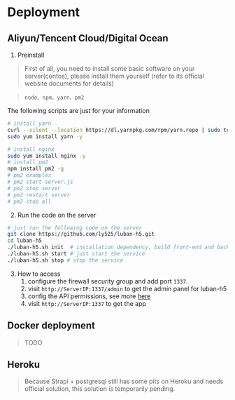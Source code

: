 
# Deployment


## Aliyun/Tencent Cloud/Digital Ocean

1. Preinstall
  > First of all, you need to install some basic software on your server(centos), please install them yourself (refer to its official website documents for details)

  >  `node、npm、yarn、pm2`

The following scripts are just for your information
```bash
# install yarn
curl --silent --location https://dl.yarnpkg.com/rpm/yarn.repo | sudo tee /etc/yum.repos.d/yarn.repo
sudo yum install yarn -y

# install nginx
sudo yum install nginx -y
# install pm2
npm install pm2 -g
# pm2 examples
# pm2 start server.js
# pm2 stop server
# pm2 restart server
# pm2 stop all
```

2. Run the code on the server

```bash
# just run the following code on the server
git clone https://github.com/ly525/luban-h5.git
cd luban-h5
./luban-h5.sh init  # installation dependency, build front-end and back-end
./luban-h5.sh start # just start the service
./luban-h5.sh stop # stop the service
```

3. How to access
    1. configure the firewall security group and add port `1337`.
    2. visit `http://ServerIP:1337/admin` to get the admin panel for luban-h5
    3. config the API permissions, see more [here](https://ly525.github.io/luban-h5/en/getting-started/quick-start.html#_2-something-important)
    4. visit `http://ServerIP:1337` to get the app

## Docker deployment
> TODO



## Heroku
> Because Strapi + postgresql still has some pits on Heroku and needs official solution, this solution is temporarily pending.

